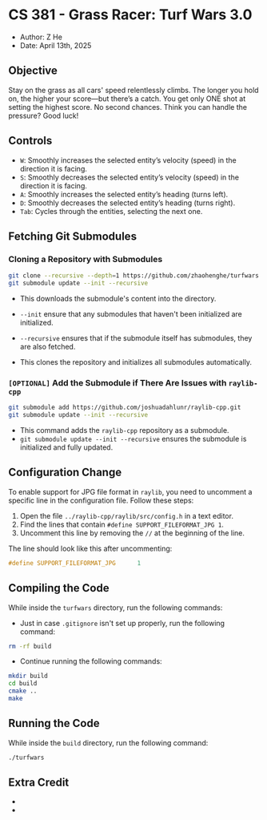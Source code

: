 # CS 381 - Grass Racer: Turf Wars 3.0
- Author: Z He
- Date: April 13th, 2025

## Objective
Stay on the grass as all cars' speed relentlessly climbs. The longer you hold on, the higher your score—but there’s a catch. You get only ONE shot at setting the highest score. No second chances. Think you can handle the pressure? Good luck!

## Controls 
- `W`: Smoothly increases the selected entity’s velocity (speed) in the direction it is facing.
- `S`: Smoothly decreases the selected entity’s velocity (speed) in the direction it is facing.
- `A`: Smoothly increases the selected entity’s heading (turns left).
- `D`: Smoothly decreases the selected entity’s heading (turns right).
- `Tab`: Cycles through the entities, selecting the next one.

## Fetching Git Submodules

### Cloning a Repository with Submodules
```bash
git clone --recursive --depth=1 https://github.com/zhaohenghe/turfwars
git submodule update --init --recursive  
```
- This downloads the submodule's content into the directory.
- ```--init``` ensure that any submodules that haven't been initialized are initialized.
- ```--recursive``` ensures that if the submodule itself has submodules, they are also fetched.

- This clones the repository and initializes all submodules automatically.

### `[OPTIONAL]` Add the Submodule if There Are Issues with ```raylib-cpp```
```bash
git submodule add https://github.com/joshuadahlunr/raylib-cpp.git
git submodule update --init --recursive  
```
- This command adds the ```raylib-cpp``` repository as a submodule.
- `git submodule update --init --recursive` ensures the submodule is initialized and fully updated.

## Configuration Change
To enable support for JPG file format in `raylib`, you need to uncomment a specific line in the configuration file. Follow these steps:
1. Open the file `../raylib-cpp/raylib/src/config.h` in a text editor.
2. Find the lines that contain `#define SUPPORT_FILEFORMAT_JPG 1`.
3. Uncomment this line by removing the `//` at the beginning of the line.

The line should look like this after uncommenting:
```c
#define SUPPORT_FILEFORMAT_JPG      1
```

## Compiling the Code 
While inside the `turfwars` directory, run the following commands:
- Just in case `.gitignore` isn't set up properly, run the following command:
```bash
rm -rf build
```
- Continue running the following commands: 
```bash
mkdir build
cd build
cmake ..
make  
```

## Running the Code  
While inside the `build` directory, run the following command:
```bash
./turfwars
```  

## Extra Credit
-
- 
